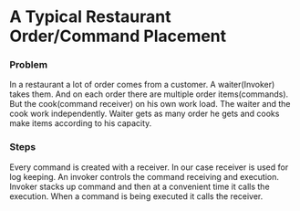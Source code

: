 # A Typical Restaurant Order/Command Placement

### Problem
In a restaurant a lot of order comes from a customer. A waiter(Invoker) takes them. And on each order there are multiple order items(commands). But the cook(command receiver) on his own work load.  The waiter and the cook work independently. Waiter gets as many order he gets and cooks make items according to his capacity. 

### Steps
Every command is created with a receiver. In our case receiver is used for log keeping. An invoker controls the command receiving and execution. Invoker stacks up command and then at a convenient time it calls the execution. When a command is being executed it calls the receiver.